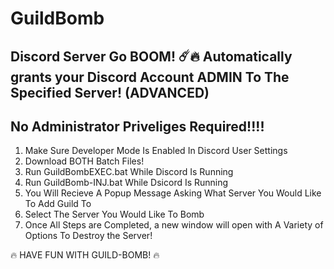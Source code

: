 # GuildBomb
Discord Server Go BOOM! ☄️🔥 Automatically grants your Discord Account ADMIN To The Specified Server! (ADVANCED)
-
No Administrator Priveliges Required!!!!
-
1. Make Sure Developer Mode Is Enabled In Discord User Settings
2. Download BOTH Batch Files!
3. Run GuildBombEXEC.bat While Discord Is Running
4. Run GuildBomb-INJ.bat While Dsicord Is Running
5. You Will Recieve A Popup Message Asking What Server You Would Like To Add Guild To
6. Select The Server You Would Like To Bomb
7. Once All Steps are Completed, a new window will open with A Variety of Options To Destroy the Server!

  🔥 HAVE FUN WITH GUILD-BOMB! 🔥
